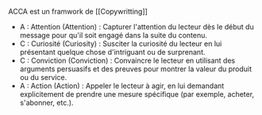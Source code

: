 ACCA est un framwork de [[Copywritting]]
 
- A : Attention (Attention) : Capturer l'attention du lecteur dès le début du message pour qu'il soit engagé dans la suite du contenu.
- C : Curiosité (Curiosity) : Susciter la curiosité du lecteur en lui présentant quelque chose d'intriguant ou de surprenant.
- C : Conviction (Conviction) : Convaincre le lecteur en utilisant des arguments persuasifs et des preuves pour montrer la valeur du produit ou du service.
- A : Action (Action) : Appeler le lecteur à agir, en lui demandant explicitement de prendre une mesure spécifique (par exemple, acheter, s'abonner, etc.).